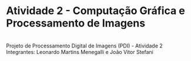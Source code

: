 # Atividade 2 - Computação Gráfica e Processamento de Imagens
<br />
Projeto de Processamento Digital de Imagens (PDI) - Atividade 2
<br />
Integrantes: Leonardo Martins Menegalli e João Vitor Stefani
